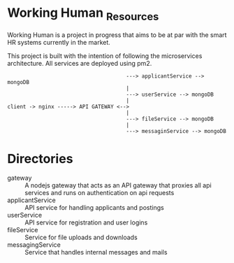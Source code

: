 # Working Human <sub>Resources</sub>
Working Human is a project in progress that aims to be at par with the smart HR systems currently in the market.

This project is built with the intention of following the microservices architecture. All services are deployed using pm2.

                                          ---> applicantService --> mongoDB
                                          |
                                          ---> userService --> mongoDB
                                          |
    client -> nginx -----> API GATEWAY <-->
                                          |
                                          ---> fileService --> mongoDB
                                          |
                                          ---> messaginService --> mongoDB

# Directories
<dl>
  <dt>gateway</dt>
  <dd>A nodejs gateway that acts as an API gateway that proxies all api services and runs on authentication on api requests</dd>
  <dt>applicantService</dt>
  <dd>API service for handling applicants and postings</dd>
  <dt>userService</dt>
  <dd>API service for registration and user logins</dd>
  <dt>fileService</dt>
  <dd>Service for file uploads and downloads</dd>
  <dt>messagingService</dt>
  <dd>Service that handles internal messages and mails</dd>
</dl>